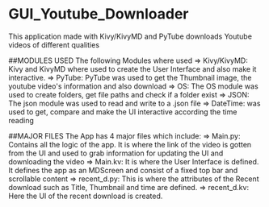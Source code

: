 # GUI_Youtube_Downloader
This application made with Kivy/KivyMD and PyTube downloads Youtube videos of different qualities

##MODULES USED 
The following Modules where used 
=> Kivy/KivyMD: Kivy and KivyMD where used to create the User Interface and also make it interactive. 
=> PyTube: PyTube was used to get the Thumbnail image, the youtube video's information and also download
=> OS: The OS module was used to create folders, get file paths and check if a folder exist
=> JSON: The json module was used to read and write to a .json file 
=> DateTime: was used to get, compare and make the UI interactive according the time reading

##MAJOR FILES
The App has 4 major files which include:
=> Main.py: Contains all the logic of the app. It is where the link of the video is gotten from the UI and used to grab information for updating the UI and downloading the video
=> Main.kv: It is where the User Interface is defined. It defines the app as an MDScreen and consist of a fixed top bar and scrollable content
=> recent_d.py: This is where the attributes of the Recent download such as Title, Thumbnail and time are defined. 
=> recent_d.kv: Here the UI of the recent download is created.
